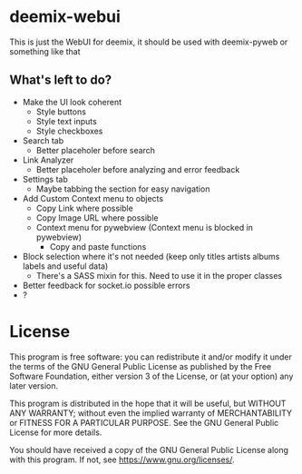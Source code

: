 # deemix-webui

This is just the WebUI for deemix, it should be used with deemix-pyweb or something like that

## What's left to do?

- Make the UI look coherent
  - Style buttons
  - Style text inputs
  - Style checkboxes
- Search tab
	- Better placeholer before search
- Link Analyzer
	- Better placeholer before analyzing and error feedback
- Settings tab
	- Maybe tabbing the section for easy navigation
- Add Custom Context menu to objects
  - Copy Link where possible
  - Copy Image URL where possible
  - Context menu for pywebview (Context menu is blocked in pywebview)
    - Copy and paste functions
- Block selection where it's not needed (keep only titles artists albums labels and useful data)
  - There's a SASS mixin for this. Need to use it in the proper classes
- Better feedback for socket.io possible errors
- ?

# License

This program is free software: you can redistribute it and/or modify
it under the terms of the GNU General Public License as published by
the Free Software Foundation, either version 3 of the License, or
(at your option) any later version.

This program is distributed in the hope that it will be useful,
but WITHOUT ANY WARRANTY; without even the implied warranty of
MERCHANTABILITY or FITNESS FOR A PARTICULAR PURPOSE.  See the
GNU General Public License for more details.

You should have received a copy of the GNU General Public License
along with this program.  If not, see <https://www.gnu.org/licenses/>.
